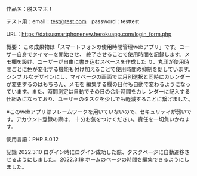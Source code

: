 作品名：脱スマホ！

テスト用：email：test@test.com　password：testtest

URL：https://datsusmartphonenew.herokuapp.com/login_form.php

概要：
この成果物は「スマートフォンの使用時間管理webアプリ」です。ユーザー自身でタイマーを開始させ、
終了させることで使用時間を記録します。メモ欄を設け、ユーザーが自由に書き込むスペースを作成した
り、丸印が使用時間ごとに色が変化する機能も付け加えることで使用時間の抑制を促しています。シンプ
ルなデザインにし、マイページの画面では月別選択と同時にカレンダーが変更するのはもちろん、メモを
編集する欄の日付も自動で変わるようになっています。また、時間測定は自動でその日の合計時間をカレ
ンダーに記入する仕組みになっており、ユーザーのタスクを少しでも軽減することに繋げました。

※このwebアプリはフレームワークを用いていないので、セキュリティが弱いです。アカウント登録の際は、
十分お気をつけください。責任を一切負いかねます。

使用言語：PHP 8.0.12

記録
2022.3.10
ログイン時にログイン成功した際、タスクページに自動遷移させるようにしました。
2022.3.18
ホームのページの時間を編集できるようにしました。
